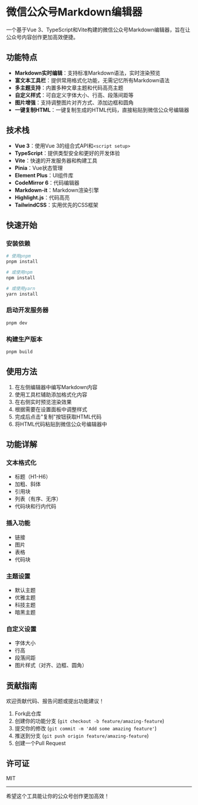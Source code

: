 # 微信公众号Markdown编辑器

一个基于Vue 3、TypeScript和Vite构建的微信公众号Markdown编辑器，旨在让公众号内容创作更加高效便捷。

## 功能特点

- **Markdown实时编辑**：支持标准Markdown语法，实时渲染预览
- **富文本工具栏**：提供常用格式化功能，无需记忆所有Markdown语法
- **多主题支持**：内置多种文章主题和代码高亮主题
- **自定义样式**：可自定义字体大小、行高、段落间距等
- **图片增强**：支持调整图片对齐方式、添加边框和圆角
- **一键复制HTML**：一键复制生成的HTML代码，直接粘贴到微信公众号编辑器

## 技术栈

- **Vue 3**：使用Vue 3的组合式API和`<script setup>`
- **TypeScript**：提供类型安全和更好的开发体验
- **Vite**：快速的开发服务器和构建工具
- **Pinia**：Vue状态管理
- **Element Plus**：UI组件库
- **CodeMirror 6**：代码编辑器
- **Markdown-it**：Markdown渲染引擎
- **Highlight.js**：代码高亮
- **TailwindCSS**：实用优先的CSS框架

## 快速开始

### 安装依赖

```bash
# 使用pnpm
pnpm install

# 或使用npm
npm install

# 或使用yarn
yarn install
```

### 启动开发服务器

```bash
pnpm dev
```

### 构建生产版本

```bash
pnpm build
```

## 使用方法

1. 在左侧编辑器中编写Markdown内容
2. 使用工具栏辅助添加格式化内容
3. 在右侧实时预览渲染效果
4. 根据需要在设置面板中调整样式
5. 完成后点击"复制"按钮获取HTML代码
6. 将HTML代码粘贴到微信公众号编辑器中

## 功能详解

### 文本格式化

- 标题（H1-H6）
- 加粗、斜体
- 引用块
- 列表（有序、无序）
- 代码块和行内代码

### 插入功能

- 链接
- 图片
- 表格
- 代码块

### 主题设置

- 默认主题
- 优雅主题
- 科技主题
- 暗黑主题

### 自定义设置

- 字体大小
- 行高
- 段落间距
- 图片样式（对齐、边框、圆角）

## 贡献指南

欢迎贡献代码、报告问题或提出功能建议！

1. Fork此仓库
2. 创建你的功能分支 (`git checkout -b feature/amazing-feature`)
3. 提交你的修改 (`git commit -m 'Add some amazing feature'`)
4. 推送到分支 (`git push origin feature/amazing-feature`)
5. 创建一个Pull Request

## 许可证

MIT

---

希望这个工具能让你的公众号创作更加高效！
